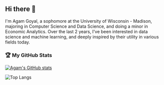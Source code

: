 ## Hi there 👋

I'm Agam Goyal, a sophomore at the University of Wisconsin - Madison, majoring in Computer Science and Data Science, and doing a minor in Economic Analytics. Over the last 2 years, I've been interested in data science and machine learning, and deeply inspired by their utility in various fields today. 


### 🏆 My GitHub Stats

[![Agam's GitHub stats](https://github-readme-stats.vercel.app/api?username=AGoyal0512&count_private=true&show_icons=true&theme=tokyonight)](https://github.com/AGoyal0512/github-readme-stats)

![Top Langs](https://github-readme-stats.vercel.app/api/top-langs?username=kalp121212&layout=compact&langs_count=5&hide=Verilog,HTML&theme=tokyonight)

<!--
**AGoyal0512/AGoyal0512** is a ✨ _special_ ✨ repository because its `README.md` (this file) appears on your GitHub profile.

Here are some ideas to get you started:

- 🔭 I’m currently working on ...
- 🌱 I’m currently learning ...
- 👯 I’m looking to collaborate on ...
- 🤔 I’m looking for help with ...
- 💬 Ask me about ...
- 📫 How to reach me: ...
- 😄 Pronouns: ...
- ⚡ Fun fact: ...
-->

